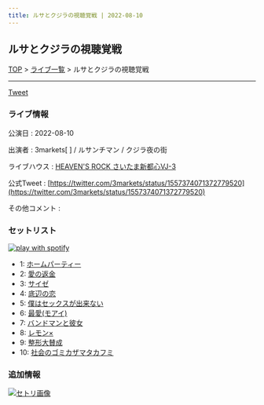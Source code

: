 ```yaml
---
title: ルサとクジラの視聴覚戦 | 2022-08-10
---
```

## ルサとクジラの視聴覚戦

[TOP](/setlist/) > [ライブ一覧](lives.html) > ルサとクジラの視聴覚戦

___

<a href="https://twitter.com/share?ref_src=twsrc%5Etfw" data-text="3markets[ ]セットリスト > ルサとクジラの視聴覚戦" class="twitter-share-button" data-via="3markets" data-hashtags="3markets" data-related="3markets" data-show-count="false">Tweet</a>

### ライブ情報

公演日
:    2022-08-10

出演者
:    3markets[ ] / ルサンチマン / クジラ夜の街

ライブハウス
:    [HEAVEN'S ROCK さいたま新都心VJ-3](livehouse026.html)

公式Tweet
:    [https://twitter.com/3markets/status/1557374071372779520](https://twitter.com/3markets/status/1557374071372779520)

その他コメント
:    

### セットリスト


[![play with spotify](images/spotify-icon.png)](https://open.spotify.com/playlist/6Vr1ucnUAnfN2PI3G4y50U)



*  1: [ホームパーティー](song011.html)
*  2: [愛の返金](song012.html)
*  3: [サイゼ](song004.html)
*  4: [底辺の恋](song008.html)
*  5: [僕はセックスが出来ない](song006.html)
*  6: [最愛(モアイ)](song014.html)
*  7: [バンドマンと彼女](song009.html)
*  8: [レモン×](song003.html)
*  9: [整形大賛成](song005.html)
*  10: [社会のゴミカザマタカフミ](song002.html)


### 追加情報

[![セトリ画像](images/030.jpg)](images/030.jpg)





<script async src="https://platform.twitter.com/widgets.js" charset="utf-8"></script>